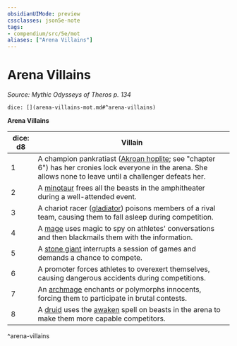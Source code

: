 ```yaml
---
obsidianUIMode: preview
cssclasses: json5e-note
tags:
- compendium/src/5e/mot
aliases: ["Arena Villains"]
---
```

# Arena Villains
*Source: Mythic Odysseys of Theros p. 134* 

`dice: [](arena-villains-mot.md#^arena-villains)`

**Arena Villains**

| dice: d8 | Villain |
|----------|---------|
| 1 | A champion pankratiast ([Akroan hoplite](compendium/bestiary/humanoid/akroan-hoplite-mot.md); see "chapter 6") has her cronies lock everyone in the arena. She allows none to leave until a challenger defeats her. |
| 2 | A [minotaur](compendium/bestiary/monstrosity/minotaur.md) frees all the beasts in the amphitheater during a well-attended event. |
| 3 | A chariot racer ([gladiator](compendium/bestiary/humanoid/gladiator.md)) poisons members of a rival team, causing them to fall asleep during competition. |
| 4 | A [mage](compendium/bestiary/humanoid/mage.md) uses magic to spy on athletes' conversations and then blackmails them with the information. |
| 5 | A [stone giant](compendium/bestiary/giant/stone-giant.md) interrupts a session of games and demands a chance to compete. |
| 6 | A promoter forces athletes to overexert themselves, causing dangerous accidents during competitions. |
| 7 | An [archmage](compendium/bestiary/humanoid/archmage.md) enchants or polymorphs innocents, forcing them to participate in brutal contests. |
| 8 | A [druid](compendium/bestiary/humanoid/druid.md) uses the [awaken](compendium/spells/awaken.md) spell on beasts in the arena to make them more capable competitors. |
^arena-villains